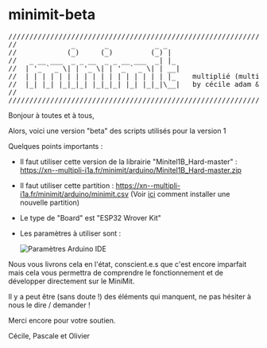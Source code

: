# minimit-beta

<pre>
//////////////////////////////////////////////////////////////////////////////
//             _       _           _ _                                       //
//            (_)     (_)         (_) |                                      //
//   _ __ ___  _ _ __  _ _ __ ___  _| |_                                     //
//  | '_ ` _ \| | '_ \| | '_ ` _ \| | __|                                    //
//  | | | | | | | | | | | | | | | | | |_    multiplié (multiplié.fr)          //
//  |_| |_| |_|_|_| |_|_|_| |_| |_|_|\__|   by cécile adam & pascale moise   //
//                                                                           //
///////////////////////////////////////////////////////////////////////////////
</pre>

Bonjour à toutes et à tous,

Alors, voici une version "beta" des scripts utilisés pour la version 1 

Quelques points importants :
- Il faut utiliser cette version de la librairie "Minitel1B_Hard-master" : https://xn--multipli-i1a.fr/minimit/arduino/Minitel1B_Hard-master.zip
- Il faut utiliser cette partition : https://xn--multipli-i1a.fr/minimit/arduino/minimit.csv (Voir [ici](https://espressif-docs.readthedocs-hosted.com/projects/arduino-esp32/en/latest/tutorials/partition_table.html) comment installer une nouvelle partition)
- Le type de "Board" est "ESP32 Wrover Kit"
- Les paramètres à utiliser sont :
  
  ![Paramètres Arduino IDE](https://xn--multipli-i1a.fr/minimit/arduino/arduino-parameters.jpg)


Nous vous livrons cela en l'état, conscient.e.s que c'est encore imparfait mais cela vous permettra de comprendre le fonctionnement et de développer directement sur le MiniMit.

Il y a peut être (sans doute !) des éléments qui manquent, ne pas hésiter à nous le dire / demander !

Merci encore pour votre soutien.

Cécile, Pascale et Olivier
